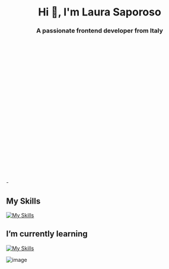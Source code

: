<!--![image](https://drive.google.com/uc?export=view&id=1XgDT1c06r5zvISHUEm11GPAQGPv-DbZ4) -->

<h1 align="center">Hi 👋, I'm Laura Saporoso</h1>
<h3 align="center">A passionate frontend developer from Italy</h3>
<div  style="margin-bottom:390px;">
 
<!--<img align="right"  alt="Coding" width="400" src="https://drive.google.com/uc?export=view&id=1OovezCfXMBcG5ueIlu1yPhTpupadg8WI">-->
 </div>
 <!--nope
<p align="left"> <img src="https://komarev.com/ghpvc/?username=laurasaporoso&label=Profile%20views&color=0e75b6&style=flat" alt="laurasaporoso" /> </p>
-->
<!--
- 💻 All of my projects are available at [laurasaporoso.it](https://laurasaporoso.it/)
- 📫 How to reach me **laurasaporoso99@gmail.com** -->
- <!--nope
- <p align="left">💻 Follow me on <a href="https://www.facebook.com/laura.saporoso/"><img align="center" src="https://raw.githubusercontent.com/rahuldkjain/github-profile-readme-generator/master/src/images/icons/Social/facebook.svg" alt="laura saporoso" height="30" width="40" /></a><a href="https://instagram.com/laura_saporoso" ><img align="center" src="https://raw.githubusercontent.com/rahuldkjain/github-profile-readme-generator/master/src/images/icons/Social/instagram.svg" alt="laura_saporoso" height="30" width="40" /></a><a href="https://www.linkedin.com/in/laura-saporoso-a558a2167/"><img align="center" src="https://raw.githubusercontent.com/rahuldkjain/github-profile-readme-generator/master/src/images/icons/Social/linked-in-alt.svg" alt="laura saporoso" height="30" width="40" /></a>
</p>-->

<!--nope<h3 align="left">My Skills</h3>-->
## My Skills
[![My Skills](https://skillicons.dev/icons?i=html,css,sass,tailwind,wordpress,vscode,figma)](https://skillicons.dev)
<!-- other way ## My Skills
<p align="left"><a href="https://www.w3schools.com/css/" " rel="noreferrer"> <img src="https://raw.githubusercontent.com/devicons/devicon/master/icons/css3/css3-original-wordmark.svg" alt="css3" width="40" height="40"/> </a> <a href="https://www.figma.com/" target="_blank" rel="noreferrer"> <img src="https://www.vectorlogo.zone/logos/figma/figma-icon.svg" alt="figma" width="40" height="40"/> </a> <a href="https://www.w3.org/html/" target="_blank" rel="noreferrer"> <img src="https://raw.githubusercontent.com/devicons/devicon/master/icons/html5/html5-original-wordmark.svg" alt="html5" width="40" height="40"/> </a>  <a href="https://sass-lang.com" target="_blank" rel="noreferrer"> <img src="https://raw.githubusercontent.com/devicons/devicon/master/icons/sass/sass-original.svg" alt="sass" width="40" height="40"/> </a> <a href="https://www.sketch.com/" target="_blank" rel="noreferrer"> <img src="https://www.vectorlogo.zone/logos/sketchapp/sketchapp-icon.svg" alt="sketch" width="40" height="40"/> </a> <a href="https://tailwindcss.com/" target="_blank" rel="noreferrer"> <img src="https://www.vectorlogo.zone/logos/tailwindcss/tailwindcss-icon.svg" alt="tailwind" width="40" height="40"/> </a> </p> -->

<!--nope<h3 align="left">I’m currently learning</h3>-->
## I’m currently learning
[![My Skills](https://skillicons.dev/icons?i=js,c)](https://skillicons.dev)
<!-- other way## I’m currently learning
<p align="left"> <a href="https://www.cprogramming.com/" target="_blank" rel="noreferrer"> <img src="https://raw.githubusercontent.com/devicons/devicon/master/icons/c/c-original.svg" alt="c" width="40" height="40"/> </a>  <a href="https://developer.mozilla.org/en-US/docs/Web/JavaScript" target="_blank" rel="noreferrer"> <img src="https://raw.githubusercontent.com/devicons/devicon/master/icons/javascript/javascript-original.svg" alt="javascript" width="40" height="40"/> </a></p> -->


<!--<p><img align="left" src="https://github-readme-stats.vercel.app/api/top-langs?username=laurasaporoso&show_icons=true&locale=en&layout=compact" alt="laurasaporoso" /></p>-->
<!--if i need a line space <br>

## -->


![image](https://drive.google.com/uc?export=view&id=1FYzLqJp8ORsgVtxmovRq34WUreLoq-PE)
